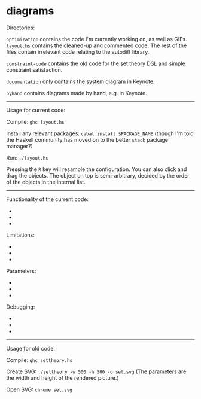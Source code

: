 # diagrams

Directories:

`optimization` contains the code I'm currently working on, as well as GIFs. `layout.hs` contains the cleaned-up and commented code. The rest of the files contain irrelevant code relating to the autodiff library.

`constraint-code` contains the old code for the set theory DSL and simple constraint satisfaction.

`documentation` only contains the system diagram in Keynote.

`byhand` contains diagrams made by hand, e.g. in Keynote.

----

Usage for current code:

Compile: `ghc layout.hs`

Install any relevant packages: `cabal install $PACKAGE_NAME` (though I'm told the Haskell community has moved on to the better `stack` package manager?)

Run: `./layout.hs`

Pressing the `R` key will resample the configuration. You can also click and drag the objects. The object on top is semi-arbitrary, decided by the order of the objects in the internal list.

----

Functionality of the current code:

* 
* 
* 

Limitations: 

* 
* 
* 

Parameters: 

* 
* 
* 


Debugging:

* 
* 
* 

----

Usage for old code:

Compile: `ghc settheory.hs`

Create SVG: `./settheory -w 500 -h 500 -o set.svg`
(The parameters are the width and height of the rendered picture.)

Open SVG: `chrome set.svg`
